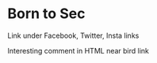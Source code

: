 # Born to Sec

Link under Facebook, Twitter, Insta links

Interesting comment in HTML near bird link

